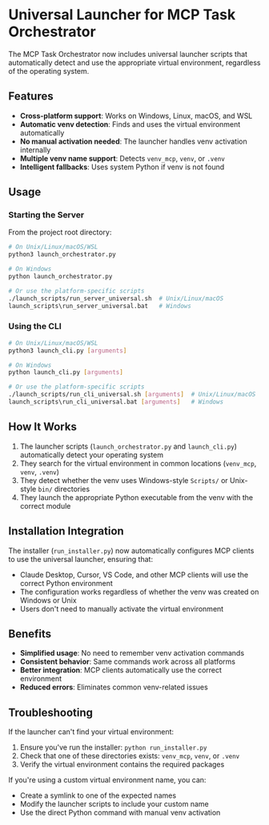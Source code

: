 # Universal Launcher for MCP Task Orchestrator

The MCP Task Orchestrator now includes universal launcher scripts that automatically detect and use the appropriate virtual environment, regardless of the operating system.

## Features

- **Cross-platform support**: Works on Windows, Linux, macOS, and WSL
- **Automatic venv detection**: Finds and uses the virtual environment automatically
- **No manual activation needed**: The launcher handles venv activation internally
- **Multiple venv name support**: Detects `venv_mcp`, `venv`, or `.venv`
- **Intelligent fallbacks**: Uses system Python if venv is not found

## Usage

### Starting the Server

From the project root directory:

```bash
# On Unix/Linux/macOS/WSL
python3 launch_orchestrator.py

# On Windows
python launch_orchestrator.py

# Or use the platform-specific scripts
./launch_scripts/run_server_universal.sh  # Unix/Linux/macOS
launch_scripts\run_server_universal.bat   # Windows
```

### Using the CLI

```bash
# On Unix/Linux/macOS/WSL
python3 launch_cli.py [arguments]

# On Windows
python launch_cli.py [arguments]

# Or use the platform-specific scripts
./launch_scripts/run_cli_universal.sh [arguments]  # Unix/Linux/macOS
launch_scripts\run_cli_universal.bat [arguments]   # Windows
```

## How It Works

1. The launcher scripts (`launch_orchestrator.py` and `launch_cli.py`) automatically detect your operating system
2. They search for the virtual environment in common locations (`venv_mcp`, `venv`, `.venv`)
3. They detect whether the venv uses Windows-style `Scripts/` or Unix-style `bin/` directories
4. They launch the appropriate Python executable from the venv with the correct module

## Installation Integration

The installer (`run_installer.py`) now automatically configures MCP clients to use the universal launcher, ensuring that:

- Claude Desktop, Cursor, VS Code, and other MCP clients will use the correct Python environment
- The configuration works regardless of whether the venv was created on Windows or Unix
- Users don't need to manually activate the virtual environment

## Benefits

- **Simplified usage**: No need to remember venv activation commands
- **Consistent behavior**: Same commands work across all platforms
- **Better integration**: MCP clients automatically use the correct environment
- **Reduced errors**: Eliminates common venv-related issues

## Troubleshooting

If the launcher can't find your virtual environment:

1. Ensure you've run the installer: `python run_installer.py`
2. Check that one of these directories exists: `venv_mcp`, `venv`, or `.venv`
3. Verify the virtual environment contains the required packages

If you're using a custom virtual environment name, you can:
- Create a symlink to one of the expected names
- Modify the launcher scripts to include your custom name
- Use the direct Python command with manual venv activation